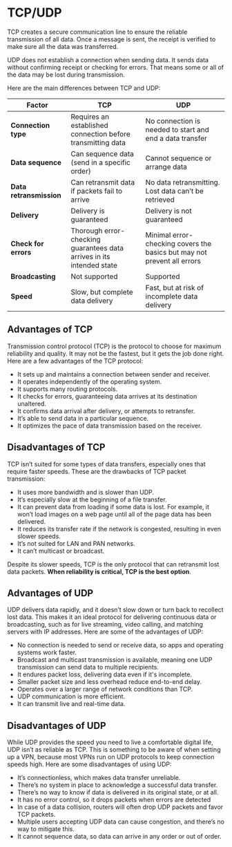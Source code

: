 # TCP/UDP

TCP creates a secure communication line to ensure the reliable transmission of all data. Once a message is sent, the receipt is verified to make sure all the data was transferred.

UDP does not establish a connection when sending data. It sends data without confirming receipt or checking for errors. That means some or all of the data may be lost during transmission.

Here are the main differences between TCP and UDP:

| **Factor**            | **TCP**                                            | **UDP**                                  |
|-----------------------|----------------------------------------------------|------------------------------------------|
| **Connection type**    | Requires an established connection before transmitting data | No connection is needed to start and end a data transfer |
| **Data sequence**      | Can sequence data (send in a specific order)       | Cannot sequence or arrange data          |
| **Data retransmission**| Can retransmit data if packets fail to arrive      | No data retransmitting. Lost data can’t be retrieved |
| **Delivery**           | Delivery is guaranteed                            | Delivery is not guaranteed               |
| **Check for errors**   | Thorough error-checking guarantees data arrives in its intended state | Minimal error-checking covers the basics but may not prevent all errors |
| **Broadcasting**       | Not supported                                     | Supported                                |
| **Speed**              | Slow, but complete data delivery                  | Fast, but at risk of incomplete data delivery |

## Advantages of TCP

Transmission control protocol (TCP) is the protocol to choose for maximum reliability and quality. It may not be the fastest, but it gets the job done right. Here are a few advantages of the TCP protocol:

- It sets up and maintains a connection between sender and receiver.
- It operates independently of the operating system.
- It supports many routing protocols.
- It checks for errors, guaranteeing data arrives at its destination unaltered.
- It confirms data arrival after delivery, or attempts to retransfer.
- It’s able to send data in a particular sequence.
- It optimizes the pace of data transmission based on the receiver.

## Disadvantages of TCP

TCP isn’t suited for some types of data transfers, especially ones that require faster speeds. These are the drawbacks of TCP packet transmission:

- It uses more bandwidth and is slower than UDP.
- It’s especially slow at the beginning of a file transfer.
- It can prevent data from loading if some data is lost. For example, it won’t load images on a web page until all of the page data has been delivered.
- It reduces its transfer rate if the network is congested, resulting in even slower speeds.
- It’s not suited for LAN and PAN networks.
- It can’t multicast or broadcast.

Despite its slower speeds, TCP is the only protocol that can retransmit lost data packets. **When reliability is critical, TCP is the best option**.

## Advantages of UDP

UDP delivers data rapidly, and it doesn’t slow down or turn back to recollect lost data. This makes it an ideal protocol for delivering continuous data or broadcasting, such as for live streaming, video calling, and matching servers with IP addresses. Here are some of the advantages of UDP:

- No connection is needed to send or receive data, so apps and operating systems work faster.
- Broadcast and multicast transmission is available, meaning one UDP transmission can send data to multiple recipients.
- It endures packet loss, delivering data even if it's incomplete.
- Smaller packet size and less overhead reduce end-to-end delay.
- Operates over a larger range of network conditions than TCP.
- UDP communication is more efficient.
- It can transmit live and real-time data.

## Disadvantages of UDP

While UDP provides the speed you need to live a comfortable digital life, UDP isn’t as reliable as TCP. This is something to be aware of when setting up a VPN, because most VPNs run on UDP protocols to keep connection speeds high. Here are some disadvantages of using UDP:

- It’s connectionless, which makes data transfer unreliable.
- There’s no system in place to acknowledge a successful data transfer.
- There’s no way to know if data is delivered in its original state, or at all.
- It has no error control, so it drops packets when errors are detected
- In case of a data collision, routers will often drop UDP packets and favor TCP packets.
- Multiple users accepting UDP data can cause congestion, and there’s no way to mitigate this.
- It cannot sequence data, so data can arrive in any order or out of order.

